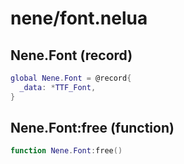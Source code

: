 # nene/font.nelua
## Nene.Font (record)

```lua
global Nene.Font = @record{
  _data: *TTF_Font,
}
```

## Nene.Font:free (function)

```lua
function Nene.Font:free()
```

